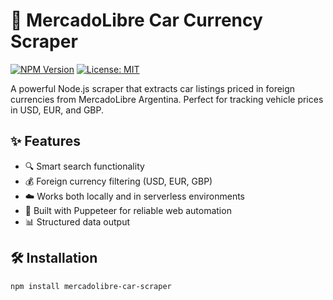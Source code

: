 # 🚗 MercadoLibre Car Currency Scraper

[![NPM Version](https://img.shields.io/npm/v/mercadolibre-car-scraper.svg)](https://www.npmjs.com/package/mercadolibre-car-scraper)
[![License: MIT](https://img.shields.io/badge/License-MIT-yellow.svg)](https://opensource.org/licenses/MIT)

A powerful Node.js scraper that extracts car listings priced in foreign currencies from MercadoLibre Argentina. Perfect for tracking vehicle prices in USD, EUR, and GBP.

## ✨ Features

- 🔍 Smart search functionality
- 💰 Foreign currency filtering (USD, EUR, GBP)
- ☁️ Works both locally and in serverless environments
- 🚀 Built with Puppeteer for reliable web automation
- 📊 Structured data output

## 🛠️ Installation

```bash
npm install mercadolibre-car-scraper